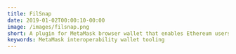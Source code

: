 ```yaml
---
title: FilSnap
date: 2019-01-02T00:00:10-00:00
image: /images/filsnap.png
short: A plugin for MetaMask browser wallet that enables Ethereum users interaction with Filecoin dapps.
keywords: MetaMask interoperability wallet tooling
---
```

